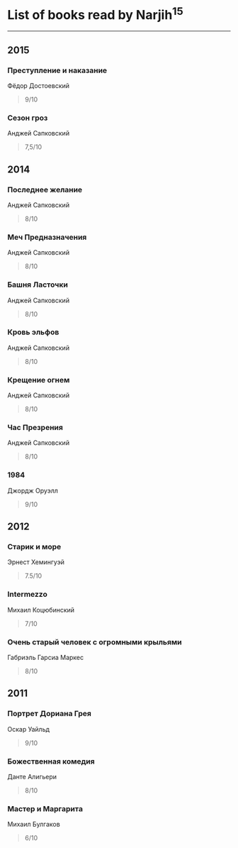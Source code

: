 # List of books read by Narjih<sup>15</sup>
---

## 2015

### Преступление и наказание
Фёдор Достоевский
> 9/10


### Сезон гроз
Анджей Сапковский
> 7,5/10



## 2014

### Последнее желание
Анджей Сапковский
> 8/10


### Меч Предназначения
Анджей Сапковский
> 8/10


### Башня Ласточки
Анджей Сапковский
> 8/10


### Кровь эльфов
Анджей Сапковский
> 8/10


### Крещение огнем
Анджей Сапковский
> 8/10


### Час Презрения
Анджей Сапковский
> 8/10


### 1984
Джордж Оруэлл
> 9/10



## 2012

### Старик и море
Эрнест Хемингуэй
> 7.5/10


### Intermezzo
Михаил Коцюбинский
> 7/10


### Очень старый человек с огромными крыльями
Габриэль Гарсиа Маркес
> 8/10



## 2011

### Портрет Дорианa Грея
Оскар Уайльд
> 9/10


### Божественная комедия
Данте Алигьери
> 8/10


### Мастер и Маргарита
Михаил Булгаков
> 6/10



